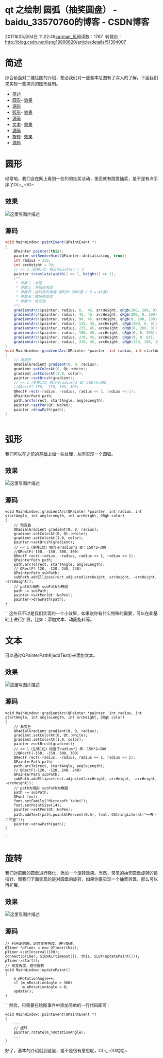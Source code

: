# qt 之绘制 圆弧（抽奖圆盘） - baidu_33570760的博客 - CSDN博客
2017年05月04日 11:22:49[carman_风](https://me.csdn.net/baidu_33570760)阅读数：1767
 转载自：http://blog.csdn.net/liang19890820/article/details/51394007
# 简述
综合前面对二维绘图的介绍，想必我们对一些基本绘图有了深入的了解，下面我们来实现一些漂亮的图形绘制。
- [简述](http://blog.csdn.net/liang19890820/article/details/51394007#%E7%AE%80%E8%BF%B0)
- [圆形](http://blog.csdn.net/liang19890820/article/details/51394007#%E5%9C%86%E5%BD%A2)- [效果](http://blog.csdn.net/liang19890820/article/details/51394007#%E6%95%88%E6%9E%9C)
- [源码](http://blog.csdn.net/liang19890820/article/details/51394007#%E6%BA%90%E7%A0%81)
- [弧形](http://blog.csdn.net/liang19890820/article/details/51394007#%E5%BC%A7%E5%BD%A2)- [效果](http://blog.csdn.net/liang19890820/article/details/51394007#%E6%95%88%E6%9E%9C-1)
- [源码](http://blog.csdn.net/liang19890820/article/details/51394007#%E6%BA%90%E7%A0%81-1)
- [文本](http://blog.csdn.net/liang19890820/article/details/51394007#%E6%96%87%E6%9C%AC)- [效果](http://blog.csdn.net/liang19890820/article/details/51394007#%E6%95%88%E6%9E%9C-2)
- [源码](http://blog.csdn.net/liang19890820/article/details/51394007#%E6%BA%90%E7%A0%81-2)
- [旋转](http://blog.csdn.net/liang19890820/article/details/51394007#%E6%97%8B%E8%BD%AC)- [效果](http://blog.csdn.net/liang19890820/article/details/51394007#%E6%95%88%E6%9E%9C-3)
- [源码](http://blog.csdn.net/liang19890820/article/details/51394007#%E6%BA%90%E7%A0%81-3)
# 圆形
经常地，我们会在网上看到一些列的抽奖活动，里面就有圆盘抽奖，是不是有点手痒了O(∩_∩)O~
## 效果
![这里写图片描述](https://img-blog.csdn.net/20160513110720833)
## 源码
```java
void MainWindow::paintEvent(QPaintEvent *)
{
    QPainter painter(this);
    painter.setRenderHint(QPainter::Antialiasing, true);
    int radius = 150;
    int arcHeight = 30;
    // >> 1（右移1位）相当于width() / 2
    painter.translate(width() >> 1, height() >> 1);
    /**
     * 参数二：半径
     * 参数三：开始的角度
     * 参数四：指扫取的角度-顺时针（360度 / 8 = 45度）
     * 参数五：圆环的高度
     * 参数六：填充色
    **/
    gradientArc(&painter, radius, 0,  45, arcHeight, qRgb(200, 200, 0));
    gradientArc(&painter, radius, 45, 45, arcHeight, qRgb(200, 0, 200));
    gradientArc(&painter, radius, 90, 45, arcHeight, qRgb(0, 200, 200));
    gradientArc(&painter, radius, 135, 45, arcHeight, qRgb(200, 0, 0));
    gradientArc(&painter, radius, 225, 45, arcHeight, qRgb(0, 200, 0));
    gradientArc(&painter, radius, 180, 45, arcHeight, qRgb(0, 0, 200));
    gradientArc(&painter, radius, 270, 45, arcHeight, qRgb(0, 0, 0));
    gradientArc(&painter, radius, 315, 45, arcHeight, qRgb(150, 150, 150));
}
void MainWindow::gradientArc(QPainter *painter, int radius, int startAngle, int angleLength, int arcHeight, QRgb color)
{
    // 渐变色
    QRadialGradient gradient(0, 0, radius);
    gradient.setColorAt(0, Qt::white);
    gradient.setColorAt(1.0, color);
    painter->setBrush(gradient);
    // << 1（左移1位）相当于radius*2 即：150*2=300
    //QRectF(-150, -150, 300, 300)
    QRectF rect(-radius, -radius, radius << 1, radius << 1);
    QPainterPath path;
    path.arcTo(rect, startAngle, angleLength);
    painter->setPen(Qt::NoPen);
    painter->drawPath(path);
}
```
```java
```
# 弧形
我们可以在之前的基础上加一些处理，从而实现一个圆弧。
## 效果
![这里写图片描述](https://img-blog.csdn.net/20160513111127244)
## 源码
```
void MainWindow::gradientArc(QPainter *painter, int radius, int startAngle, int angleLength, int arcHeight, QRgb color)
{
    // 渐变色
    QRadialGradient gradient(0, 0, radius);
    gradient.setColorAt(0, Qt::white);
    gradient.setColorAt(1.0, color);
    painter->setBrush(gradient);
    // << 1（左移1位）相当于radius*2 即：150*2=300
    //QRectF(-150, -150, 300, 300)
    QRectF rect(-radius, -radius, radius << 1, radius << 1);
    QPainterPath path;
    path.arcTo(rect, startAngle, angleLength);
    // QRectF(-120, -120, 240, 240)
    QPainterPath subPath;
    subPath.addEllipse(rect.adjusted(arcHeight, arcHeight, -arcHeight, -arcHeight));
    // path为扇形 subPath为椭圆
    path -= subPath;
    painter->setPen(Qt::NoPen);
    painter->drawPath(path);
}
```
``
这些只不过是我们实现的一个小效果，如果说你有什么特殊的需要，可以在此基础上进行扩展，比如：添加文本、动画旋转等。
# 文本
可以通过QPainterPath的addText()来添加文本。
## 效果
![这里写图片描述](https://img-blog.csdn.net/20160513112000322)
## 源码
```
void MainWindow::gradientArc(QPainter *painter, int radius, int startAngle, int angleLength, int arcHeight, QRgb color)
{
    // 渐变色
    QRadialGradient gradient(0, 0, radius);
    gradient.setColorAt(0, Qt::white);
    gradient.setColorAt(1.0, color);
    painter->setBrush(gradient);
    // << 1（左移1位）相当于radius*2 即：150*2=300
    //QRectF(-150, -150, 300, 300)
    QRectF rect(-radius, -radius, radius << 1, radius << 1);
    QPainterPath path;
    path.arcTo(rect, startAngle, angleLength);
    // QRectF(-120, -120, 240, 240)
    QPainterPath subPath;
    subPath.addEllipse(rect.adjusted(arcHeight, arcHeight, -arcHeight, -arcHeight));
    // path为扇形 subPath为椭圆
    path -= subPath;
    QFont font;
    font.setFamily("Microsoft YaHei");
    font.setPointSize(14);
    painter->setPen(Qt::NoPen);
    path.addText(path.pointAtPercent(0.5), font, QStringLiteral("一去丶二三里"));
    painter->drawPath(path);
}
```
``
# 旋转
我们对前面的圆盘进行强化，添加一个旋转效果。当然，常见的抽奖圆盘旋转的是指针，而我们下面实现的是对圆盘的旋转，如果你要实现一个抽奖转盘，那么可以再扩展。
## 效果
![这里写图片描述](https://img-blog.csdn.net/20160513113155717)
## 源码
```
// 利用定时器，定时变换角度，进行旋转。
QTimer *pTimer = new QTimer(this);
pTimer->setInterval(100);
connect(pTimer, SIGNAL(timeout()), this, SLOT(updatePaint()));
pTimer->start();
// 改变角度，进行旋转
void MainWindow::updatePaint()
{
    m_nRotationAngle++;
    if (m_nRotationAngle > 360)
        m_nRotationAngle = 0;
    update();
}
```
``
然后，只需要在绘图事件中添加简单的一行代码即可：
```
void MainWindow::paintEvent(QPaintEvent *)
{
    ...
    // 旋转
    painter.rotate(m_nRotationAngle);
    ...
}
```
好了，基本的介绍就到这里，是不是很有意思呢，O(∩_∩)O哈哈~
